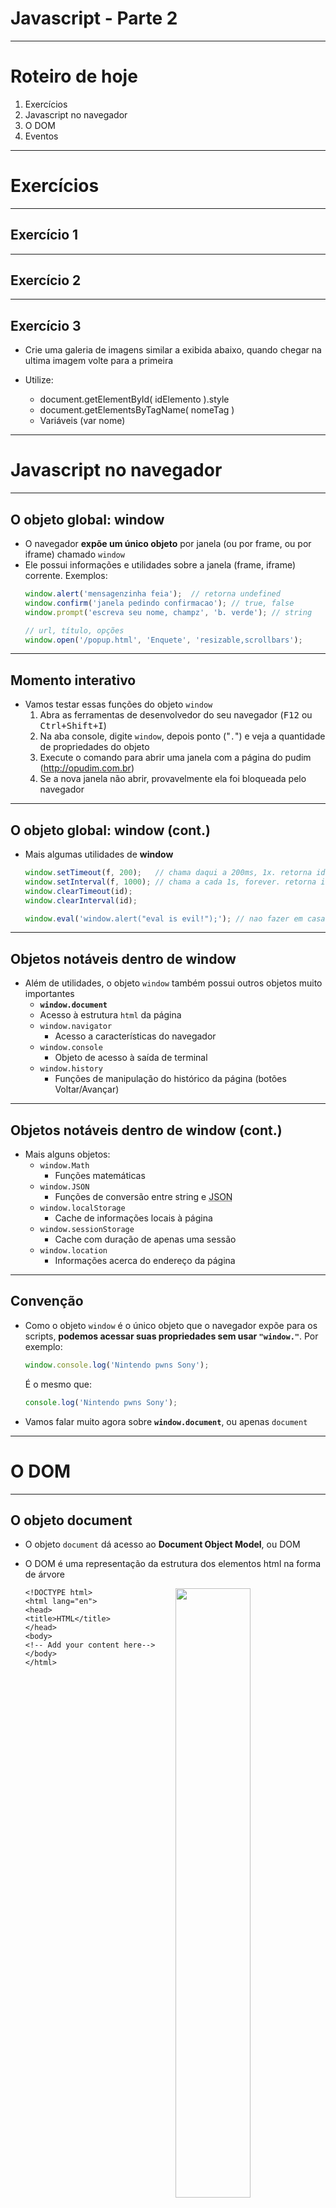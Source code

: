 # Javascript - Parte 2

---
# Roteiro de hoje

1. Exercícios
1. Javascript no navegador
1. O DOM
1. Eventos

---
# Exercícios

---
## Exercício 1

---
## Exercício 2

---
## Exercício 3

- Crie uma galeria de imagens similar a exibida abaixo, quando chegar na
  ultima imagem volte para a primeira

- Utilize:
  - document.getElementById( idElemento ).style
  - document.getElementsByTagName( nomeTag )
  - Variáveis (var nome)

---
# Javascript no navegador

---
## O objeto global: **window**

- O navegador **expõe um único objeto** por janela (ou por frame, ou por
  iframe) chamado `window`
- Ele possui informações e utilidades sobre a janela (frame, iframe) corrente.
  Exemplos:
  ```js
  window.alert('mensagenzinha feia');  // retorna undefined
  window.confirm('janela pedindo confirmacao'); // true, false
  window.prompt('escreva seu nome, champz', 'b. verde'); // string
  ```
  ```js
  // url, título, opções
  window.open('/popup.html', 'Enquete', 'resizable,scrollbars');
  ```

---
## Momento interativo

- Vamos testar essas funções do objeto `window`
  1. Abra as ferramentas de desenvolvedor do seu navegador (<kbd>F12</kbd> ou <kbd>Ctrl+Shift+I</kbd>)
  1. Na aba console, digite `window`, depois ponto ("`.`") e veja a quantidade de propriedades do
     objeto
  1. Execute o comando para abrir uma janela com a página do pudim
     (http://opudim.com.br)
  1. Se a nova janela não abrir, provavelmente ela foi bloqueada pelo navegador

---
## O objeto global: **window** (cont.)

- Mais algumas utilidades de **window**
  ```js
  window.setTimeout(f, 200);   // chama daqui a 200ms, 1x. retorna id
  window.setInterval(f, 1000); // chama a cada 1s, forever. retorna id
  window.clearTimeout(id);
  window.clearInterval(id);
  ```
  ```js
  window.eval('window.alert("eval is evil!");'); // nao fazer em casa
  ```

---
## Objetos notáveis dentro de **window**

- Além de utilidades, o objeto `window` também possui outros objetos muito
  importantes
  - **`window.document`**
   - Acesso à estrutura `html` da página
  - `window.navigator`
    - Acesso a características do navegador
  - `window.console`
    - Objeto de acesso à saída de terminal
  - `window.history`
    - Funções de manipulação do histórico da página (botões Voltar/Avançar)

---
## Objetos notáveis dentro de **window** (cont.)

- Mais alguns objetos:
  - `window.Math`
    - Funções matemáticas
  - `window.JSON`
    - Funções de conversão entre string e
      <abbr title="Javascript Object Notation">JSON<abbr>
  - `window.localStorage`
    - Cache de informações locais à página
  - `window.sessionStorage`
    - Cache com duração de apenas uma sessão
  - `window.location`
    - Informações acerca do endereço da página

---
## Convenção

- Como o objeto `window` é o único objeto que o navegador expõe para os
  scripts, **podemos acessar suas propriedades sem usar `"window."`**.
  Por exemplo:
  ```js
  window.console.log('Nintendo pwns Sony');
  ```
  É o mesmo que:
  ```js
  console.log('Nintendo pwns Sony');
  ```
- Vamos falar muito agora sobre **`window.document`**, ou apenas `document`

---
# O DOM

---
## O objeto **document**

- O objeto `document` dá acesso ao **Document Object Model**, ou DOM
- <p>O DOM é uma representação da estrutura dos elementos html na forma de
  árvore</p>
  <img src="images/dom-tree.png" style="float:right;width:50%;">
  <pre style="float:right;width:50%;margin:0;"><code class="hljs lang-html">&lt;!DOCTYPE html&gt;
  &lt;html lang="en"&gt;
  &lt;head&gt;
  &lt;title&gt;HTML&lt;/title&gt;
  &lt;/head&gt;
  &lt;body&gt;
  &lt;!-- Add your content here--&gt;
  &lt;/body&gt;
  &lt;/html&gt;</code></pre>
  <div style="clear:both;"></div>

---
## <abbr title="Document Object Model">DOM</abbr>

- Cada elemento do DOM é chamado de **nó** (_node_) (em referência à
  estrutura de árvore)
- O tipo de cada elemento "herda" de um tipo chamado `HTMLElement`
- É possível acessar os atributos html dos elementos
  - id
    ```js
    console.log(botaoAzul.id);
    ```
  - classes, etc.
    ```js
    console.log(botaoAzul.className);   // className -&gt; class
    ```

---
## Buscando nós na árvore

- Há diversas formas para se recuperar nós específicos da árvore
  ```js
  document.getElementById(id);    // HTMLElement ou null
  document.getElementsByTagName(nomeDaTag); // HTMLCollection
  document.getElementsByClassName(classe);  // HTMLCollection
  document.getElementsByName(nome);  // HTMLElement ou null
  ```
- Exemplo:
  ```js
  var botao = document.getElementById('botao-compartilhar');
  botao.onclick = function() { /* ... */ };
  ```

---
## Buscando nós em uma sub-árvore

- É possível fazer consultas a nós a partir de uma sub-árvore:
  ```js
  no.getElementsByTagName(nomeDaTag);
  no.getElementsByClassName(classe);
  ```
- Exemplo: recuperar todas as imagens com a classe `icone` dentro do menu de
  navegação
  ```js
  var navegacao = document.getElementById('menu-principal');
  var icones = navegacao.getElementsByClassName('icone');
  ```

---
## Caminhando pela árvore

- É possível fazer um caminhamento pela árvore toda ou começando a partir de
  um nó específico
  - Por exemplo: você pode querer visitar todos os nós para excluir textos
    proibidos ('XXX', 'Aécio', 'Dilma', 'calor')
- Se for necessário percorrer a árvore, pode-se usar **apontadores para filhos,
  pais e irmãos de cada nó**
  ```js
  no.firstChild;        // primeiro filho
  no.lastChild;         // último filho
  no.childNodes;        // array de filhos
  no.nextSibling;       // próximo irmão
  no.previousSibling;   // irmão anterior
  no.parentNode;        // nó pai
  ```

---
## Ponteiros entre nós

<figure style="position: relative;width:100%;height:500px;">
  <img src="images/dom-traversal.png" class="bullet bullet-no-anim" style="position:absolute;top:0;left:0;">
  <img src="images/dom-traversal-2.png" class="bullet bullet-no-anim" style="position:absolute;top:0;left:0;">
  <img src="images/dom-traversal-3.png" class="bullet bullet-no-anim" style="position:absolute;top:0;left:0;">
</figure>

---
## Exemplo: imprimindo o nome das _tags_

```js
function caminhaNoDOM(no, visitaNo) {
  visitaNo(no);
  no = no.firstChild;
  while (no) {
    caminhaNoDOM(no, visitaNo);
    no = no.nextSibling;
  }
}

function imprimeNomeDaTag(no) {
  // apenas imprime o nome da tag (e.g., BODY, H1, P)
  console.log(no.tagName);
}

// chama o algoritmo de caminhamento com a função de visita
// imprimindo o nome da tag corrente
caminhaNoDOM(document.body, imprimeNomeDaTag);
```

---
## Criando nós dinamicamente

---
## Alterando propriedades dos nós

- É possível alterar propriedades dos nós

---
# Eventos

---
## Eventos

- Eventos são atrelados a nós específicos e causam a invocação de uma função
  "manipuladora" (_event handler_ ou apenas _handler_)
- Eventos de mouse
  <ul class="multi-column-list-4">
    <li>`click`</li>
    <li>`dblclick`</li>
    <li>`mousedown`</li>
    <li>`mouseup`</li>
    <li>`mousemove`</li>
    <li>`mouseover`</li>
    <li>`mouseout`</li>
  </ul>
- Eventos de entrada
  <ul class="multi-column-list-4">
    <li>`change`</li>
    <li>`blur`</li>
    <li>`focus`</li>
    <li>`keydown`</li>
    <li>`keyup`</li>
    <li>`reset`</li>
    <li>`submit`</li>
  </ul>

- (Muitos) outros tipos: [Eventos na MDN](https://developer.mozilla.org/en-US/docs/Web/Events)

---
## _Event handlers_

- Há basicamente três formas de atribuir _handlers_ a eventos
  - Forma clássica
    ```js
    button.onclick = function() { /*...*/ };
    ```
    - Foi a única forma por muitos anos
    - Permite apenas um _handler_ por tipo de evento
  - Forma Internet Explorer 6-8:
    ```js
    button.attachEvent('onclick', function() { /*...*/ });
    ```
  - Forma W3C (**é a que devemos usar**)
    ```js
    button.addEventListener('click', function() { /*...*/ }, false);
    ```

---
## Forma adequada para criar _event handlers_

- Já que a forma W3C passou a ser implementada no IE apenas à partir de v9.0, a forma mais adequada para incluir _event handlers_ é:
  ```js
  function adicionarManipuladorEvento(no, tipo, f) {
    if (no.addEventListener) {
      no.addEventListener(tipo, f, false);
    } else if (no.attachEvent) {
      no.attachEvent('on' + tipo, f);
    } else {
      no['on' + tipo] = f;
    }
  }
  ```
- Mas para nossas aulas, o professor liberou `addEventListener` =)

---
## _Event Bubbling_ (Borbulhas de Amor)

-
- Exemplo vivo: [http://jsfiddle.net/fegemo/r61r5sLy/3/](http://jsfiddle.net/fegemo/r61r5sLy/)

---
## Por que borbulhar?

- Considere que você tem 100 objetos arrastáveis (_drag'n'drop_)
  - Você pode colocar um _handler_ em cada um (100x)
  - Ou você pode colocar o _handler_ no container deles (1x) e usar a informação
    do evento (e.target) para saber qual objeto arrastável foi clicado


---
## Cancelando a bolha

- Um _handler_ deve cancelar o borbulhamento do evento caso queira que ele pare
  de borbulhar. Utiliza-se `e.stopPropagation()`:
  ```js
  function fechaPainelModal(e) {
    // "fecha" (torna invisível) o painel modal
    modal.style.display = 'none';
    // evita que o clique no botão fechar seja processado pelos
    // handlers de cliques dos elementos ancestrais  
    e.stopPropagation();
  }
  botaoFechar.addEventListener('click', fechaPainelModal);
  ```
- Exemplo vivo: [http://jsfiddle.net/fegemo/r61r5sLy/3/](http://jsfiddle.net/fegemo/r61r5sLy/)

---
## Impedindo a ação padrão

- Elementos de entrada (`input`) e alguns outros elementos possuem
  **ações padrão**. Por exemplo:
  - Botão `submit` &gt;&gt; envia o formulário
  - Botão `reset` &gt;&gt; limpa os campos preenchidos
- É possível cancelar a ação padrão usando `e.preventDefault()`:
  ```js
  function validaFormulario(e) {
    if (nome === '' || senha === '') {
      // Houve erros no formulário. Impedir o envio
      e.preventDefault();
    }
  }
  botaoEnviar.addEventListener('submit', validaFormulario);
  ```

---
# Referências

- Livro "Javascript: The Good Parts" (Douglas Crockford)
- [Mozilla Developer Network](https://developer.mozilla.org/)
